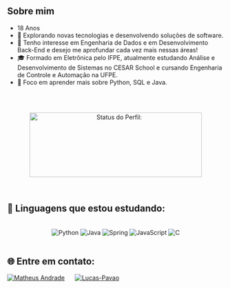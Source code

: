 ## Sobre mim
- 18 Anos
- 🤔 Explorando novas tecnologias e desenvolvendo soluções de software.
- 🚀 Tenho interesse em Engenharia de Dados e em Desenvolvimento Back-End e desejo me aprofundar cada vez mais nessas áreas!
- 🎓 Formado em Eletrônica pelo IFPE, atualmente estudando Análise e Desenvolvimento de Sistemas no CESAR School e cursando Engenharia de Controle e Automação na UFPE.
- 🌱 Foco em aprender mais sobre Python, SQL e Java.

<br>
<br>

<p align="center">
<img width="400px" height="150em" src="https://github-readme-stats.vercel.app/api?username=MatheusAS1&show_icons=true&theme=dark" alt="Status do Perfil:"/>
</p>

<br>

## 📖 Linguagens que estou estudando:

<div style="display: inline_block" align="center"><br>
  <img alt="Python" src="https://img.shields.io/badge/Python-14354C?style=for-the-badge&logo=python&logoColor=white">
  <img alt="Java" src="https://img.shields.io/badge/Java-007396?style=for-the-badge&logo=java&logoColor=white">
  <img alt="Spring" src="https://img.shields.io/badge/Spring-6DB33F?style=for-the-badge&logo=spring&logoColor=white">
  <img alt="JavaScript" src="https://img.shields.io/badge/JavaScript-323330?style=for-the-badge&logo=javascript&logoColor=F7DF1E">
  <img alt="C" src="https://img.shields.io/badge/C-00599C?style=for-the-badge&logo=c&logoColor=white">
</div>

<br>

## 🌐 Entre em contato:

<p align="center">
  <div style="display: inline-block; margin-right: 20px;">
    <a href="https://www.linkedin.com/in/matheus-andrade-69689335a/" target="_blank">
      <img src="https://img.shields.io/badge/LinkedIn-0077B5?style=for-the-badge&logo=linkedin&logoColor=white" alt="Matheus Andrade"/>
    </a>
  </div>
    
  <div style="display: inline-block;">
    <a href="mailto:matheusandradesilva.contato@gmail.com">
      <img src="https://img.shields.io/badge/Email-eb4034?style=for-the-badge&logo=gmail&logoColor=white" alt="Lucas-Pavao" />
    </a> 
  </div>
</p>

